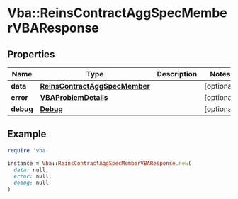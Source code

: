 # Vba::ReinsContractAggSpecMemberVBAResponse

## Properties

| Name | Type | Description | Notes |
| ---- | ---- | ----------- | ----- |
| **data** | [**ReinsContractAggSpecMember**](ReinsContractAggSpecMember.md) |  | [optional] |
| **error** | [**VBAProblemDetails**](VBAProblemDetails.md) |  | [optional] |
| **debug** | [**Debug**](Debug.md) |  | [optional] |

## Example

```ruby
require 'vba'

instance = Vba::ReinsContractAggSpecMemberVBAResponse.new(
  data: null,
  error: null,
  debug: null
)
```

